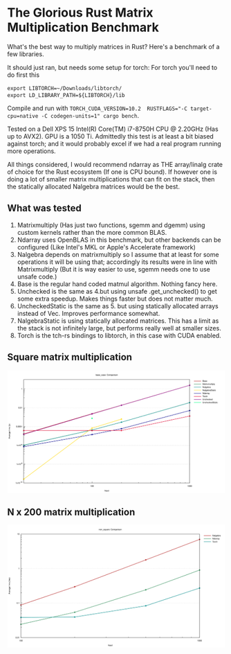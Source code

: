 # The Glorious Rust Matrix Multiplication Benchmark

What's the best way to multiply matrices in Rust? Here's a benchmark of a few libraries.

It should just ran, but needs some setup for torch:
For torch you'll need to do first this
```
export LIBTORCH=~/Downloads/libtorch/  
export LD_LIBRARY_PATH=${LIBTORCH}/lib 
```
Compile and run with `TORCH_CUDA_VERSION=10.2  RUSTFLAGS="-C target-cpu=native -C codegen-units=1" cargo bench`. 

Tested on a Dell XPS 15 Intel(R) Core(TM) i7-8750H CPU @ 2.20GHz (Has up to AVX2). GPU is a 1050 Ti.
 Admittedly this test is at least a bit biased against torch; and it would probably excel if we had a real program running more operations.

All things considered, I would recommend ndarray as THE array/linalg crate of choice for the Rust ecosystem (If one is CPU bound).
If however one is doing a lot of smaller matrix multiplications that can fit on the stack, then the statically allocated Nalgebra matrices would be the best.
## What was tested
1. Matrixmultiply (Has just two functions, sgemm and dgemm) using custom kernels rather than the more common BLAS.
2. Ndarray uses OpenBLAS in this benchmark, but other backends can be configured (Like Intel's MKL or Apple's Accelerate framework)
3. Nalgebra depends on matrixmultiply so I assume that at least for some operations it will be using that; accordingly its results were in line with Matrixmultiply (But it is way easier to use, sgemm needs one to use unsafe code.)
4. Base is the regular hand coded matmul algorithm. Nothing fancy here.
5. Unchecked is the same as 4.but using unsafe .get_unchecked() to get some extra speedup. Makes things faster but does not matter much.
6. UncheckedStatic is the same as 5. but using statically allocated arrays instead of Vec. Improves performance somewhat.
7. NalgebraStatic is using statically allocated matrices. This has a limit as the stack is not infinitely large, but performs really well at smaller sizes.
8. Torch is the tch-rs bindings to libtorch, in this case with CUDA enabled.
## Square matrix multiplication
<img src="base_case.svg"/>

## N x 200 matrix multiplication
<img src="non_square.svg"/>

